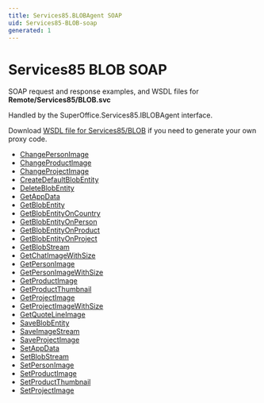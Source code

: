 ```yaml
---
title: Services85.BLOBAgent SOAP
uid: Services85-BLOB-soap
generated: 1
---
```


# Services85 BLOB SOAP

SOAP request and response examples, and WSDL files for **Remote/Services85/BLOB.svc**

Handled by the <see cref="T:SuperOffice.Services85.IBLOBAgent">SuperOffice.Services85.IBLOBAgent</see> interface.



Download [WSDL file for Services85/BLOB](../Services85-BLOB.md) if you need to generate your own proxy code.

* [ChangePersonImage](ChangePersonImage.md)
* [ChangeProductImage](ChangeProductImage.md)
* [ChangeProjectImage](ChangeProjectImage.md)
* [CreateDefaultBlobEntity](CreateDefaultBlobEntity.md)
* [DeleteBlobEntity](DeleteBlobEntity.md)
* [GetAppData](GetAppData.md)
* [GetBlobEntity](GetBlobEntity.md)
* [GetBlobEntityOnCountry](GetBlobEntityOnCountry.md)
* [GetBlobEntityOnPerson](GetBlobEntityOnPerson.md)
* [GetBlobEntityOnProduct](GetBlobEntityOnProduct.md)
* [GetBlobEntityOnProject](GetBlobEntityOnProject.md)
* [GetBlobStream](GetBlobStream.md)
* [GetChatImageWithSize](GetChatImageWithSize.md)
* [GetPersonImage](GetPersonImage.md)
* [GetPersonImageWithSize](GetPersonImageWithSize.md)
* [GetProductImage](GetProductImage.md)
* [GetProductThumbnail](GetProductThumbnail.md)
* [GetProjectImage](GetProjectImage.md)
* [GetProjectImageWithSize](GetProjectImageWithSize.md)
* [GetQuoteLineImage](GetQuoteLineImage.md)
* [SaveBlobEntity](SaveBlobEntity.md)
* [SaveImageStream](SaveImageStream.md)
* [SaveProjectImage](SaveProjectImage.md)
* [SetAppData](SetAppData.md)
* [SetBlobStream](SetBlobStream.md)
* [SetPersonImage](SetPersonImage.md)
* [SetProductImage](SetProductImage.md)
* [SetProductThumbnail](SetProductThumbnail.md)
* [SetProjectImage](SetProjectImage.md)

